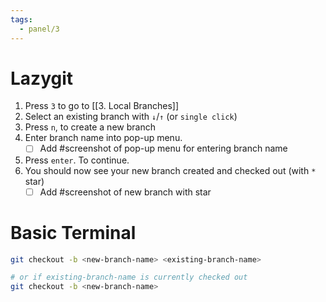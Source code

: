 ```yaml
---
tags:
  - panel/3
---
```

# Lazygit
1. Press `3` to go to [[3. Local Branches]]
2. Select an existing branch with `↓`/`↑` (or `single click`)
3. Press `n`, to create a new branch
4. Enter branch name into pop-up menu.
    - [ ] Add #screenshot of pop-up menu for entering branch name
5. Press `enter`. To continue.
6. You should now see your new branch created and checked out (with `*` star)
   - [ ] Add #screenshot of new branch with star

# Basic Terminal
```bash
git checkout -b <new-branch-name> <existing-branch-name>

# or if existing-branch-name is currently checked out
git checkout -b <new-branch-name>
```
